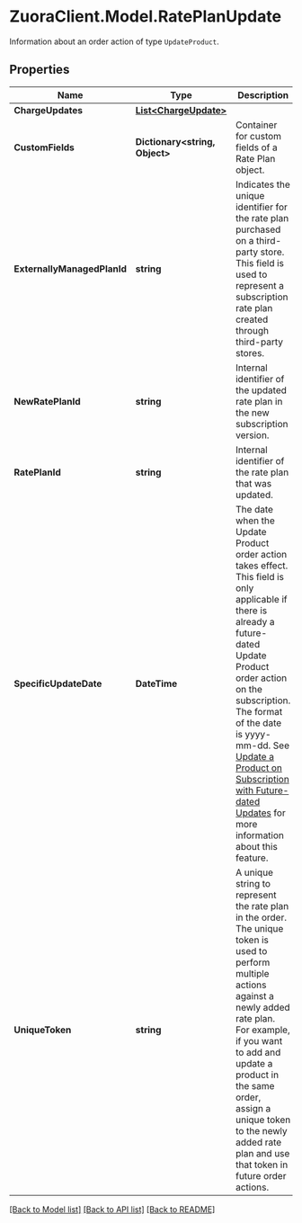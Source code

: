 # ZuoraClient.Model.RatePlanUpdate
Information about an order action of type `UpdateProduct`. 

## Properties

Name | Type | Description | Notes
------------ | ------------- | ------------- | -------------
**ChargeUpdates** | [**List&lt;ChargeUpdate&gt;**](ChargeUpdate.md) |  | [optional] 
**CustomFields** | **Dictionary&lt;string, Object&gt;** | Container for custom fields of a Rate Plan object.  | [optional] 
**ExternallyManagedPlanId** | **string** | Indicates the unique identifier for the rate plan purchased on a third-party store. This field is used to represent a subscription rate plan created through third-party stores.  | [optional] 
**NewRatePlanId** | **string** | Internal identifier of the updated rate plan in the new subscription version.  | [optional] 
**RatePlanId** | **string** | Internal identifier of the rate plan that was updated.  | [optional] 
**SpecificUpdateDate** | **DateTime** |  The date when the Update Product order action takes effect. This field is only applicable if there is already a future-dated Update Product order action on the subscription. The format of the date is yyyy-mm-dd.  See [Update a Product on Subscription with Future-dated Updates](https://knowledgecenter.zuora.com/BC_Subscription_Management/Orders/AC_Orders_Tutorials/C_Update_a_Product_in_a_Subscription/Update_a_Product_on_Subscription_with_Future-dated_Updates) for more information about this feature.  | [optional] 
**UniqueToken** | **string** | A unique string to represent the rate plan in the order. The unique token is used to perform multiple actions against a newly added rate plan. For example, if you want to add and update a product in the same order, assign a unique token to the newly added rate plan and use that token in future order actions.  | [optional] 

[[Back to Model list]](../README.md#documentation-for-models) [[Back to API list]](../README.md#documentation-for-api-endpoints) [[Back to README]](../README.md)

